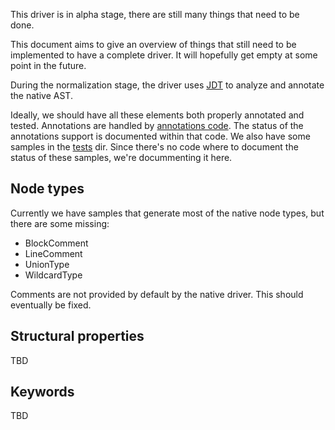 This driver is in alpha stage,
there are still many things that need to be done.

This document aims to give an overview of things
that still need to be implemented to have a complete driver.
It will hopefully get empty at some point in the future.

During the normalization stage,
the driver uses [JDT](driver/normalizer/jdt/jdt.go)
to analyze and annotate the native AST.

Ideally, we should have all these elements both properly annotated and tested.
Annotations are handled by [annotations code](driver/normalizer/annotation.go).
The status of the annotations support is documented within that code.
We also have some samples in the [tests](tests) dir.
Since there's no code where to document the status of these samples,
we're docummenting it here.

## Node types

Currently we have samples that generate most of the native node types,
but there are some missing:

* BlockComment
* LineComment
* UnionType
* WildcardType

Comments are not provided by default by the native driver. This should eventually be fixed.

## Structural properties

TBD

## Keywords

TBD
